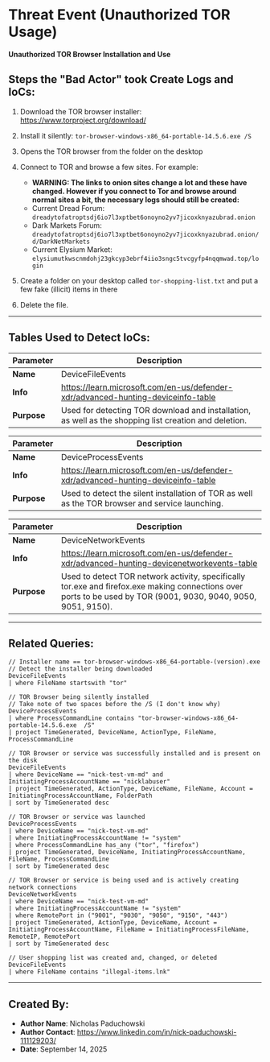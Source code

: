 # Threat Event (Unauthorized TOR Usage)
**Unauthorized TOR Browser Installation and Use**

## Steps the "Bad Actor" took Create Logs and IoCs:
1. Download the TOR browser installer: https://www.torproject.org/download/
2. Install it silently: ```tor-browser-windows-x86_64-portable-14.5.6.exe /S```
3. Opens the TOR browser from the folder on the desktop
4. Connect to TOR and browse a few sites. For example:
   - **WARNING: The links to onion sites change a lot and these have changed. However if you connect to Tor and browse around normal sites a bit, the necessary logs should still be created:**
   - Current Dread Forum: ```dreadytofatroptsdj6io7l3xptbet6onoyno2yv7jicoxknyazubrad.onion```
   - Dark Markets Forum: ```dreadytofatroptsdj6io7l3xptbet6onoyno2yv7jicoxknyazubrad.onion/d/DarkNetMarkets```
   - Current Elysium Market: ```elysiumutkwscnmdohj23gkcyp3ebrf4iio3sngc5tvcgyfp4nqqmwad.top/login```

6. Create a folder on your desktop called ```tor-shopping-list.txt``` and put a few fake (illicit) items in there
7. Delete the file.

---

## Tables Used to Detect IoCs:
| **Parameter**       | **Description**                                                              |
|---------------------|------------------------------------------------------------------------------|
| **Name**| DeviceFileEvents|
| **Info**|https://learn.microsoft.com/en-us/defender-xdr/advanced-hunting-deviceinfo-table|
| **Purpose**| Used for detecting TOR download and installation, as well as the shopping list creation and deletion. |

| **Parameter**       | **Description**                                                              |
|---------------------|------------------------------------------------------------------------------|
| **Name**| DeviceProcessEvents|
| **Info**|https://learn.microsoft.com/en-us/defender-xdr/advanced-hunting-deviceinfo-table|
| **Purpose**| Used to detect the silent installation of TOR as well as the TOR browser and service launching.|

| **Parameter**       | **Description**                                                              |
|---------------------|------------------------------------------------------------------------------|
| **Name**| DeviceNetworkEvents|
| **Info**|https://learn.microsoft.com/en-us/defender-xdr/advanced-hunting-devicenetworkevents-table|
| **Purpose**| Used to detect TOR network activity, specifically tor.exe and firefox.exe making connections over ports to be used by TOR (9001, 9030, 9040, 9050, 9051, 9150).|

---

## Related Queries:
```kql
// Installer name == tor-browser-windows-x86_64-portable-(version).exe
// Detect the installer being downloaded
DeviceFileEvents
| where FileName startswith "tor"

// TOR Browser being silently installed
// Take note of two spaces before the /S (I don't know why)
DeviceProcessEvents
| where ProcessCommandLine contains "tor-browser-windows-x86_64-portable-14.5.6.exe  /S"
| project TimeGenerated, DeviceName, ActionType, FileName, ProcessCommandLine

// TOR Browser or service was successfully installed and is present on the disk
DeviceFileEvents
| where DeviceName == "nick-test-vm-md" and InitiatingProcessAccountName == "nicklabuser"
| project TimeGenerated, ActionType, DeviceName, FileName, Account = InitiatingProcessAccountName, FolderPath
| sort by TimeGenerated desc

// TOR Browser or service was launched
DeviceProcessEvents
| where DeviceName == "nick-test-vm-md"
| where InitiatingProcessAccountName != "system"
| where ProcessCommandLine has_any ("tor", "firefox")
| project TimeGenerated, DeviceName, InitiatingProcessAccountName, FileName, ProcessCommandLine
| sort by TimeGenerated desc 

// TOR Browser or service is being used and is actively creating network connections
DeviceNetworkEvents
| where DeviceName == "nick-test-vm-md"
| where InitiatingProcessAccountName != "system"
| where RemotePort in ("9001", "9030", "9050", "9150", "443")
| project TimeGenerated, ActionType, DeviceName, Account = InitiatingProcessAccountName, FileName = InitiatingProcessFileName, RemoteIP, RemotePort
| sort by TimeGenerated desc

// User shopping list was created and, changed, or deleted
DeviceFileEvents
| where FileName contains "illegal-items.lnk"
```

---

## Created By:
- **Author Name**: Nicholas Paduchowski
- **Author Contact**: https://www.linkedin.com/in/nick-paduchowski-111129203/
- **Date**: September 14, 2025
